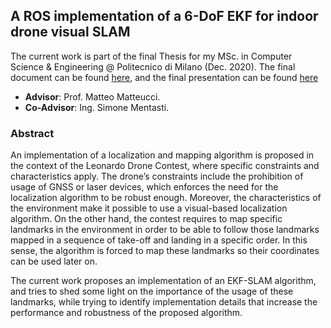 ## A ROS implementation of a 6-DoF EKF for indoor drone visual SLAM

The current work is part of the final Thesis for my MSc. in Computer Science & Engineering @ Politecnico di Milano (Dec. 2020).
The final document can be found [here](A%20ROS%20implementation%20of%20a%206-DoF%20EKF%20for%20indoor%20drone%20Visual%20SLAM.pdf), and the final presentation can be found [here](Presentation.pptx)
 * **Advisor**: Prof. Matteo Matteucci.
 * **Co-Advisor**: Ing. Simone Mentasti.

### Abstract
An implementation of a localization and mapping algorithm is proposed in the context of the Leonardo Drone Contest, where specific constraints and characteristics apply. The drone’s constraints include the prohibition of usage of GNSS or laser devices, which enforces the need for the localization algorithm to be robust enough. Moreover, the characteristics of the environment make it possible to use a visual-based localization algorithm. On the other hand, the contest requires to map specific landmarks in the environment in order to be able to follow those landmarks mapped in a sequence of take-off and landing in a specific order. In this sense, the algorithm is forced to map these landmarks so their coordinates can be used later on.

The current work proposes an implementation of an EKF-SLAM algorithm, and tries to shed some light on the importance of the usage of these landmarks, while trying to identify implementation details that increase the performance and robustness of the proposed algorithm.
